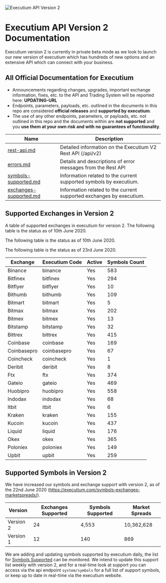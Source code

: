 ![Executium API Version 2](https://i.imgur.com/nn0w8Eo.jpg)

# Executium API Version 2 Documentation
Executium version 2 is currently in private beta mode as we look to launch our new version of executium which has hundreds of new options and an extensive API which can connect with your business. 

## All Official Documentation for Executium
* Announcements regarding changes, upgrades, important exchange information, fixes, etc. to the API and Trading System will be reported here: **UPDATING-URL**
* Endpoints, parameters, payloads, etc. outlined in the documents in this repo are considered **official releases** and **supported by executium**.
* The use of any other endpoints, parameters, or payloads, etc. not outlined in this repo and the documents within are **not supported** and you **use them at your own risk and with no guarantees of functionality**.


Name | Description
------------ | ------------
[rest-api.md](./rest-api.md) | Detailed information on the Executium V2 Rest API (/api/v2)
[errors.md](./errors.md) | Details and descriptions of error messages from the Rest API
[symbols-supported.md](./symbols-supported.md) | Information related to the current supported symbols by executium.
[exchanges-supported.md](./exchanges-supported.md) | Information related to the current supported exchanges by executium.

## Supported Exchanges in Version 2
A table of supported exchanges in executium for version 2. The following table is the status as of 10th June 2020.


The following table is the status as of 10th June 2020.

The following table is the status as of 23rd June 2020.

Exchange | Executium Code |Active | Symbols Count
------------ | ------------ | ------------ | ------------
Binance|binance|Yes|583
Bitfinex|bitfinex|Yes|294
Bitflyer|bitflyer|Yes|10
Bithumb|bithumb|Yes|109
Bitmart|bitmart|Yes|5
Bitmax|bitmax|Yes|202
Bitmex|bitmex|Yes|13
Bitstamp|bitstamp|Yes|32
Bittrex|bittrex|Yes|415
Coinbase|coinbase|Yes|169
Coinbasepro|coinbasepro|Yes|67
Coincheck|coincheck|Yes|1
Deribit|deribit|Yes|8
Ftx|ftx|Yes|374
Gateio|gateio|Yes|469
Huobipro|huobipro|Yes|558
Indodax|indodax|Yes|68
Itbit|itbit|Yes|6
Kraken|kraken|Yes|155
Kucoin|kucoin|Yes|437
Liquid|liquid|Yes|176
Okex|okex|Yes|365
Poloniex|poloniex|Yes|149
Upbit|upbit|Yes|259


## Supported Symbols in Version 2
We have increased our symbols and exchange support with version 2, as of the 22nd June 2020 (https://executium.com/symbols-exchanges-marketspreads/). 

Version | Exchanges Supported | Symbols Supported | Market Spreads
------------ | ------------ | ------------  | ------------
Version 2|24|4,553|10,362,628
Version 1|12|140|869

We are adding and updating symbols supported by executium daily, the list for [Symbols Supported](./symbols-supported.md) can be monitored. We intend to update this support list weekly with version 2, and for a real-time look at support you can access via the api endpoint `system/symbols` for a full list of support symbols, or keep up to date in real-time via the executium website.
